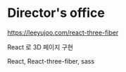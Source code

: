 # Director's office

https://leeyujoo.com/react-three-fiber

React 로 3D 페이지 구현

React, React-three-fiber, sass
